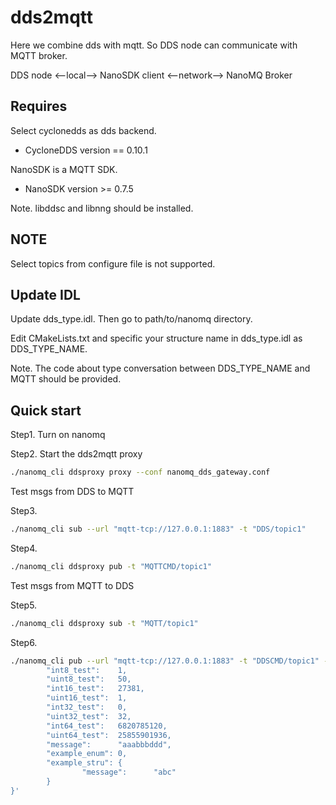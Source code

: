 # dds2mqtt

Here we combine dds with mqtt. So DDS node can communicate with MQTT broker.

DDS node <--local--> NanoSDK client <--network--> NanoMQ Broker

## Requires

Select cyclonedds as dds backend.

+ CycloneDDS version == 0.10.1

NanoSDK is a MQTT SDK.

+ NanoSDK version >= 0.7.5

Note. libddsc and libnng should be installed.

## NOTE

Select topics from configure file is not supported.

## Update IDL

Update dds_type.idl. Then go to path/to/nanomq directory.

Edit CMakeLists.txt and specific your structure name in dds_type.idl as DDS_TYPE_NAME.

Note. The code about type conversation between DDS_TYPE_NAME and MQTT should be provided.

## Quick start

Step1. Turn on nanomq

Step2. Start the dds2mqtt proxy 

```bash
./nanomq_cli ddsproxy proxy --conf nanomq_dds_gateway.conf
```

Test msgs from DDS to MQTT

Step3.

```bash
./nanomq_cli sub --url "mqtt-tcp://127.0.0.1:1883" -t "DDS/topic1"
```

Step4.

```bash
./nanomq_cli ddsproxy pub -t "MQTTCMD/topic1"
```

Test msgs from MQTT to DDS

Step5.

```bash
./nanomq_cli ddsproxy sub -t "MQTT/topic1"
```

Step6.

```bash
./nanomq_cli pub --url "mqtt-tcp://127.0.0.1:1883" -t "DDSCMD/topic1" -m '{
        "int8_test":    1,
        "uint8_test":   50,
        "int16_test":   27381,
        "uint16_test":  1,
        "int32_test":   0,
        "uint32_test":  32,
        "int64_test":   6820785120,
        "uint64_test":  25855901936,
        "message":      "aaabbbddd",
        "example_enum": 0,
        "example_stru": {
                "message":      "abc"
        }
}'
```

